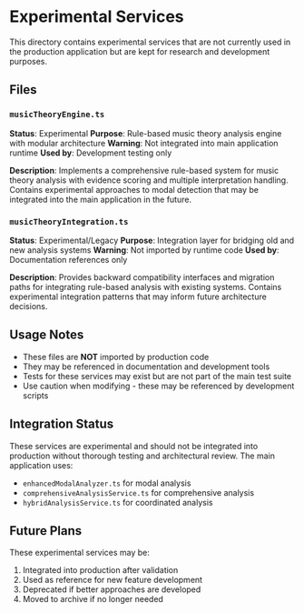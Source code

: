 # Experimental Services

This directory contains experimental services that are not currently used in the production application but are kept for research and development purposes.

## Files

### `musicTheoryEngine.ts`
**Status**: Experimental
**Purpose**: Rule-based music theory analysis engine with modular architecture
**Warning**: Not integrated into main application runtime
**Used by**: Development testing only

**Description**: Implements a comprehensive rule-based system for music theory analysis with evidence scoring and multiple interpretation handling. Contains experimental approaches to modal detection that may be integrated into the main application in the future.

### `musicTheoryIntegration.ts`
**Status**: Experimental/Legacy
**Purpose**: Integration layer for bridging old and new analysis systems
**Warning**: Not imported by runtime code
**Used by**: Documentation references only

**Description**: Provides backward compatibility interfaces and migration paths for integrating rule-based analysis with existing systems. Contains experimental integration patterns that may inform future architecture decisions.

## Usage Notes

- These files are **NOT** imported by production code
- They may be referenced in documentation and development tools
- Tests for these services may exist but are not part of the main test suite
- Use caution when modifying - these may be referenced by development scripts

## Integration Status

These services are experimental and should not be integrated into production without thorough testing and architectural review. The main application uses:
- `enhancedModalAnalyzer.ts` for modal analysis
- `comprehensiveAnalysisService.ts` for comprehensive analysis
- `hybridAnalysisService.ts` for coordinated analysis

## Future Plans

These experimental services may be:
1. Integrated into production after validation
2. Used as reference for new feature development
3. Deprecated if better approaches are developed
4. Moved to archive if no longer needed
